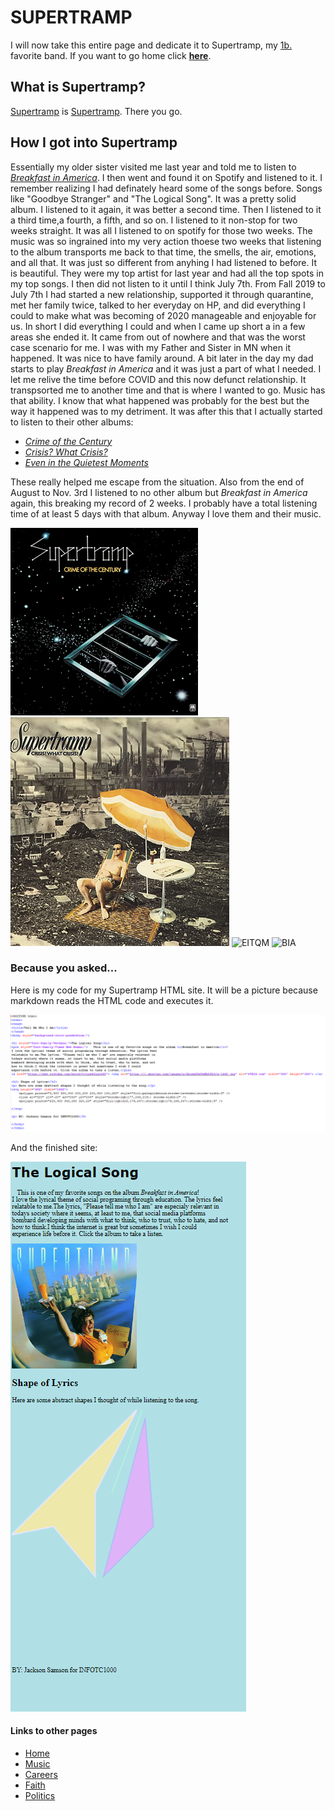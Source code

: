 # SUPERTRAMP
I will now take this entire page and dedicate it to Supertramp, my [1b.](/music.md) favorite band. If you want to go home click [**here**](README.md).
## What is Supertramp?
[Supertramp](https://open.spotify.com/artist/3JsMj0DEzyWc0VDlHuy9Bx) is [Supertramp](https://en.wikipedia.org/wiki/Supertramp). There you go. 
## How I got into Supertramp
Essentially my older sister visited me last year and told me to listen to [_Breakfast in America_](https://www.youtube.com/watch?v=82AA8OeSnxI&t=788s). I then went and found it on Spotify and listened to it. I remember realizing I had definately heard some of the songs before. Songs like "Goodbye Stranger" and "The Logical Song". It was a pretty solid album. I listened to it again, it was better a second time. Then I listened to it a third time,a fourth, a fifth, and so on. I listened to it non-stop for two weeks straight. It was all I listened to on spotify for those two weeks. The music was so ingrained into my very action thoese two weeks that listening to the album transports me back to that time, the smells, the air, emotions, and all that. It was just so different from anyhing I had listened to before. It is beautiful. They were my top artist for last year and had all the top spots in my top songs. I then did not listen to it until I think July 7th. From Fall 2019 to July 7th I had started a new relationship, supported it through quarantine, met her family twice, talked to her everyday on HP, and did everything I could to make what was becoming of 2020 manageable and enjoyable for us. In short I did everything I could and when I came up short a in a few areas she ended it. It came from out of nowhere and that was the worst case scenario for me. I was with my Father and Sister in MN when it happened. It was nice to have family around. A bit later in the day my dad starts to play _Breakfast in America_ and it was just a part of what I needed. I let me relive the time before COVID and this now defunct relationship. It transpsorted me to another time and that is where I wanted to go. Music has that ability. I know that what happened was probably for the best but the way it happened was to my detriment. It was after this that I actually started to listen to their other albums:
* [_Crime of the Century_](https://www.youtube.com/watch?v=IccIn770nJM)
* [_Crisis? What Crisis?_](https://www.youtube.com/watch?v=dS6qxgU5Xis)
* [_Even in the Quietest Moments_](https://www.youtube.com/watch?v=2EOT5nWSUSY)

These really helped me escape from the situation. Also from the end of August to Nov. 3rd I listened to no other album but _Breakfast in America_ again, this breaking my record of 2 weeks. I probably have a total listening time of at least 5 days with that album. Anyway I love them and their music.  

![COTC](/COTC.jpg) ![CWC](/CWC.jpeg) ![EITQM](https://upload.wikimedia.org/wikipedia/en/c/ca/Supertramp_-_Even_in_the_Quietest_Moments.jpg) ![BIA](https://upload.wikimedia.org/wikipedia/en/c/c4/Supertramp_-_Breakfast_in_America.jpg)



### Because you asked...
Here is my code for my Supertramp HTML site. It will be a picture because markdown reads the HTML code and executes it.

![code](/BIA.png)

And the finished site:

![html](/html.png)






 





#### Links to other pages
* [Home](/README.md)
* [Music](/Music.md)
* [Careers](/Careers.md)
* [Faith](/Faith.md)
* [Politics](/Politics.md)
